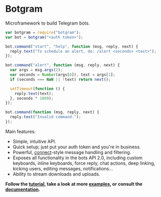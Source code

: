 # Botgram

Microframework to build Telegram bots.

~~~ js
var botgram = require("botgram");
var bot = botgram("<auth token>");

bot.command("start", "help", function (msg, reply, next) {
  reply.text("To schedule an alert, do: /alert <seconds> <text>");
});

bot.command("alert", function (msg, reply, next) {
  var args = msg.args(2);
  var seconds = Number(args[0]), text = args[1];
  if (seconds === NaN || !text) return next();

  setTimeout(function () {
    reply.text(text);
  }, seconds * 1000);
});

bot.command(function (msg, reply, next) {
  reply.text("Invalid command.");
});
~~~

Main features:

 - Simple, intuitive API.
 - Quick setup; just put your auth token and you're in business.
 - Powerful, [connect]-style message handling and filtering.
 - Exposes all functionality in the bots API 2.0, including custom
   keyboards, inline keyboards, force reply, chat actions, deep
   linking, kicking users, editing messages, notifications...
 - Ability to stream downloads and uploads.

**Follow the [tutorial], take a look at more [examples],
or consult the [documentation].**



[connect]: https://github.com/senchalabs/connect

[tutorial]: https://github.com/jmendeth/node-botgram/blob/master/docs/tutorial.md
[examples]: https://github.com/jmendeth/node-botgram/tree/master/examples
[documentation]: https://github.com/jmendeth/node-botgram/blob/master/docs/index.md
